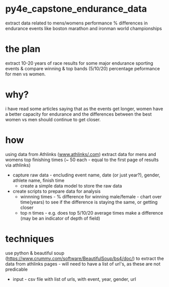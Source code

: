 # py4e_capstone_endurance_data
extract data related to mens/womens performance % differences in endurance events like boston marathon and ironman world championships

# the plan
extract 10-20 years of race results for some major endurance sporting events & compare winning & top bands (5/10/20) percentage peformance for men vs women.

# why?
i have read some articles saying that as the events get longer, women have a better capacity for endurance and the differences between the best women vs men should continue to get closer.

# how
using data from Athlinks (www.athlinks/.com) extract data for mens and womens top finishing times (~ 50 each - equal to the first page of results via athlinks)
- capture raw data - encluding event name, date (or just year?), gender, athlete name, finish time
  - create a simple data model to store the raw data
- create scripts to prepare data for analysis
  - winnning times - % difference for winning male/female - chart over time(years) to see if the difference is staying the same, or getting closer
  - top n times - e.g. does top 5/10/20 average times make a difference (may be an indicator of depth of field)
  
# techniques
use python & beautiful soup (https://www.crummy.com/software/BeautifulSoup/bs4/doc/) to extract the data from athlinks pages - will need to have a list of url's, as these are not predicable
- input - csv file with list of urls, with event, year, gender, url
